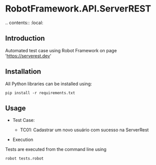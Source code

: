 RobotFramework.API.ServerREST
===============

.. contents::
   :local:

Introduction
------------

  Automated test case using Robot Framework on page '<https://serverest.dev>'

Installation
------------

All Python libraries can be installed using:

    pip install -r requirements.txt

Usage
-----

- Test Case:

  - TC01: Cadastrar um novo usuário com sucesso na ServerRest

- Execution

Tests are executed from the command line using

    robot tests.robot
